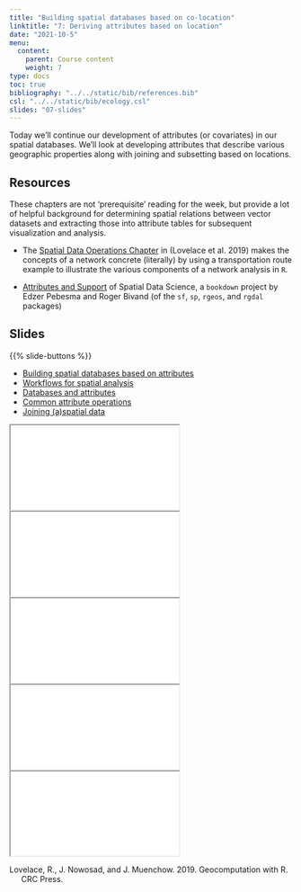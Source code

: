 ```yaml
---
title: "Building spatial databases based on co-location"
linktitle: "7: Deriving attributes based on location"
date: "2021-10-5"
menu:
  content:
    parent: Course content
    weight: 7
type: docs
toc: true
bibliography: "../../static/bib/references.bib"
csl: "../../static/bib/ecology.csl"
slides: "07-slides"
---
```


Today we’ll continue our development of attributes (or covariates) in our spatial databases. We’ll look at developing attributes that describe various geographic properties along with joining and subsetting based on locations.

## Resources

These chapters are not ‘prerequisite’ reading for the week, but provide a lot of helpful background for determining spatial relations between vector datasets and extracting those into attribute tables for subsequent visualization and analysis.

-   <i class="fas fa-book"></i> The [Spatial Data Operations Chapter](https://geocompr.robinlovelace.net/spatial-operations.html) in (Lovelace et al. 2019) makes the concepts of a network concrete (literally) by using a transportation route example to illustrate the various components of a network analysis in `R`.

-   <i class="fas fa-book"></i> [Attributes and Support](https://keen-swartz-3146c4.netlify.app/featureattributes.html) of Spatial Data Science, a `bookdown` project by Edzer Pebesma and Roger Bivand (of the `sf`, `sp`, `rgeos`, and `rgdal` packages)

## Slides

{{% slide-buttons %}}

<ul class="nav nav-tabs" id="slide-tabs" role="tablist">
<li class="nav-item">
<a class="nav-link active" id="building-spatial-databases-based-on-attributes-tab" data-toggle="tab" href="#building-spatial-databases-based-on-attributes" role="tab" aria-controls="building-spatial-databases-based-on-attributes" aria-selected="true">Building spatial databases based on attributes</a>
</li>
<li class="nav-item">
<a class="nav-link" id="workflows-for-spatial-analysis-tab" data-toggle="tab" href="#workflows-for-spatial-analysis" role="tab" aria-controls="workflows-for-spatial-analysis" aria-selected="false">Workflows for spatial analysis</a>
</li>
<li class="nav-item">
<a class="nav-link" id="databases-and-attributes-tab" data-toggle="tab" href="#databases-and-attributes" role="tab" aria-controls="databases-and-attributes" aria-selected="false">Databases and attributes</a>
</li>
<li class="nav-item">
<a class="nav-link" id="common-attribute-operations-tab" data-toggle="tab" href="#common-attribute-operations" role="tab" aria-controls="common-attribute-operations" aria-selected="false">Common attribute operations</a>
</li>
<li class="nav-item">
<a class="nav-link" id="joining-aspatial-data-tab" data-toggle="tab" href="#joining-aspatial-data" role="tab" aria-controls="joining-aspatial-data" aria-selected="false">Joining (a)spatial data</a>
</li>
</ul>

<div id="slide-tabs" class="tab-content">

<div id="building-spatial-databases-based-on-attributes" class="tab-pane fade show active" role="tabpanel" aria-labelledby="building-spatial-databases-based-on-attributes-tab">

<div class="embed-responsive embed-responsive-16by9">

<iframe class="embed-responsive-item" src="/slides/07-slides.html#1">
</iframe>

</div>

</div>

<div id="workflows-for-spatial-analysis" class="tab-pane fade" role="tabpanel" aria-labelledby="workflows-for-spatial-analysis-tab">

<div class="embed-responsive embed-responsive-16by9">

<iframe class="embed-responsive-item" src="/slides/07-slides.html#workflows">
</iframe>

</div>

</div>

<div id="databases-and-attributes" class="tab-pane fade" role="tabpanel" aria-labelledby="databases-and-attributes-tab">

<div class="embed-responsive embed-responsive-16by9">

<iframe class="embed-responsive-item" src="/slides/07-slides.html#database">
</iframe>

</div>

</div>

<div id="common-attribute-operations" class="tab-pane fade" role="tabpanel" aria-labelledby="common-attribute-operations-tab">

<div class="embed-responsive embed-responsive-16by9">

<iframe class="embed-responsive-item" src="/slides/07-slides.html#apps">
</iframe>

</div>

</div>

<div id="joining-aspatial-data" class="tab-pane fade" role="tabpanel" aria-labelledby="joining-aspatial-data-tab">

<div class="embed-responsive embed-responsive-16by9">

<iframe class="embed-responsive-item" src="/slides/07-slides.html#joins">
</iframe>

</div>

</div>

</div>

<div id="refs" class="references csl-bib-body hanging-indent" line-spacing="2">

<div id="ref-lovelace_geocomputation_2019" class="csl-entry">

Lovelace, R., J. Nowosad, and J. Muenchow. 2019. Geocomputation with R. CRC Press.

</div>

</div>

